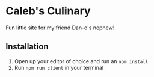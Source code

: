 
# Caleb's Culinary

Fun little site for my friend Dan-o's nephew!

## Installation
1. Open up your editor of choice and run an `npm install`
2. Run `npm run client` in your terminal
